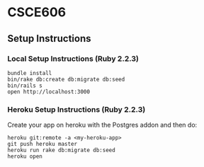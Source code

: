 # CSCE606

## Setup Instructions

### Local Setup Instructions (Ruby 2.2.3)

```
bundle install
bin/rake db:create db:migrate db:seed
bin/rails s
open http://localhost:3000
```

### Heroku Setup Instructions (Ruby 2.2.3)

Create your app on heroku with the Postgres addon and then do:

```
heroku git:remote -a <my-heroku-app>
git push heroku master
heroku run rake db:migrate db:seed
heroku open
```